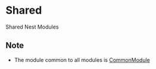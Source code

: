 # Shared

Shared Nest Modules

## Note

- The module common to all modules is [CommonModule](../common)
